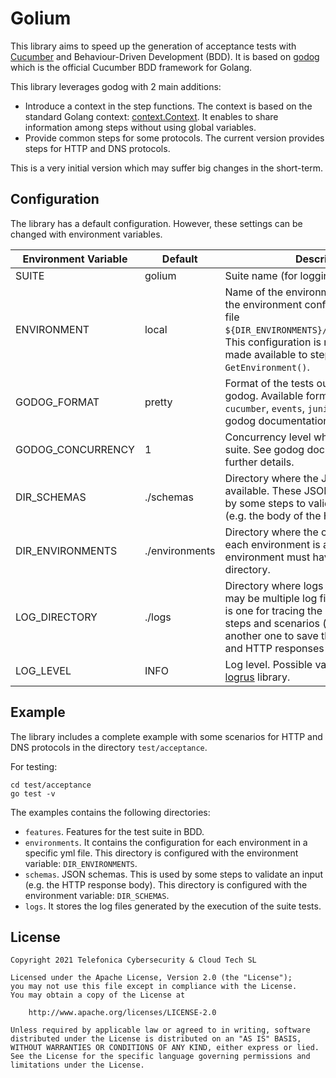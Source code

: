 # Golium

This library aims to speed up the generation of acceptance tests with [Cucumber](https://cucumber.io/) and Behaviour-Driven Development (BDD). It is based on [godog](https://github.com/cucumber/godog) which is the official Cucumber BDD framework for Golang.

This library leverages godog with 2 main additions:

- Introduce a context in the step functions. The context is based on the standard Golang context: [context.Context](https://golang.org/pkg/context/). It enables to share information among steps without using global variables.
- Provide common steps for some protocols. The current version provides steps for HTTP and DNS protocols.

This is a very initial version which may suffer big changes in the short-term.

## Configuration

The library has a default configuration. However, these settings can be changed with environment variables.

| Environment Variable | Default | Description |
| -------------------- | ------- | ----------- |
| SUITE | golium | Suite name (for logging purposes) | 
| ENVIRONMENT | local | Name of the environment. Golium reads the environment configuration from the file `${DIR_ENVIRONMENTS}/${ENVIRONMENT}.yml`. This configuration is mandatory and is made available to steps with the function `GetEnvironment()`. |
| GODOG_FORMAT | pretty | Format of the tests output generated by godog. Available formats are: `progress`, `cucumber`, `events`, `junit`, `pretty`. See godog documentation for further details. |
| GODOG_CONCURRENCY | 1 | Concurrency level when running the test suite. See godog documentation for further details. |
| DIR_SCHEMAS | ./schemas | Directory where the JSON schemas are available. These JSON schemas are used by some steps to validate some output (e.g. the body of the HTTP response). |
| DIR_ENVIRONMENTS | ./environments | Directory where the configuration for each environment is available. Each environment must have a yml file in this directory. |
| LOG_DIRECTORY | ./logs | Directory where logs are written. There may be multiple log files. Currently, there is one for tracing the execution of the steps and scenarios (golium.log) and another one to save the HTTP requests and HTTP responses (http.log). |
| LOG_LEVEL | INFO | Log level. Possible values are defined by [logrus](https://github.com/sirupsen/logrus) library. |

## Example

The library includes a complete example with some scenarios for HTTP and DNS protocols in the directory `test/acceptance`.

For testing:

```
cd test/acceptance
go test -v
```

The examples contains the following directories:

- `features`. Features for the test suite in BDD.
- `environments`. It contains the configuration for each environment in a specific yml file. This directory is configured with the environment variable: `DIR_ENVIRONMENTS`.
- `schemas`. JSON schemas. This is used by some steps to validate an input (e.g. the HTTP response body). This directory is configured with the environment variable: `DIR_SCHEMAS`.
- `logs`. It stores the log files generated by the execution of the suite tests.

## License

```
Copyright 2021 Telefonica Cybersecurity & Cloud Tech SL

Licensed under the Apache License, Version 2.0 (the "License");
you may not use this file except in compliance with the License.
You may obtain a copy of the License at

	http://www.apache.org/licenses/LICENSE-2.0

Unless required by applicable law or agreed to in writing, software
distributed under the License is distributed on an "AS IS" BASIS,
WITHOUT WARRANTIES OR CONDITIONS OF ANY KIND, either express or lied.
See the License for the specific language governing permissions and
limitations under the License.
```
